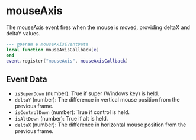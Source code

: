 # mouseAxis

The mouseAxis event fires when the mouse is moved, providing deltaX and deltaY values.

```lua
--- @param e mouseAxisEventData
local function mouseAxisCallback(e)
end
event.register("mouseAxis", mouseAxisCallback)
```

## Event Data

* `isSuperDown` (number): True if super (Windows key) is held.
* `deltaY` (number): The difference in vertical mouse position from the previous frame.
* `isControlDown` (number): True if control is held.
* `isAltDown` (number): True if alt  is held.
* `deltaX` (number): The difference in horizontal mouse position from the previous frame.

